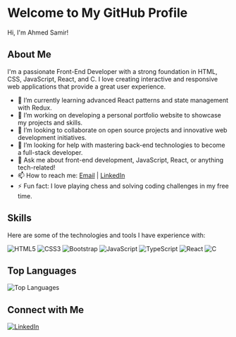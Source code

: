 # Welcome to My GitHub Profile

Hi, I'm Ahmed Samir!

## About Me


I'm a passionate Front-End Developer with a strong foundation in HTML, CSS, JavaScript, React, and C. I love creating interactive and responsive web applications that provide a great user experience.

- 🌱 I’m currently learning advanced React patterns and state management with Redux.
- 🔭 I’m working on developing a personal portfolio website to showcase my projects and skills. 
- 👯 I’m looking to collaborate on open source projects and innovative web development initiatives.
- 🤔 I’m looking for help with mastering back-end technologies to become a full-stack developer.
- 💬 Ask me about front-end development, JavaScript, React, or anything tech-related!
- 📫 How to reach me: [Email](mailto:ahmed.samir.1798@gmail.com) | [LinkedIn](https://www.linkedin.com/in/ahmed-samir-777a22274/)
- ⚡ Fun fact: I love playing chess and solving coding challenges in my free time.

## Skills

Here are some of the technologies and tools I have experience with:

![HTML5](https://img.shields.io/badge/HTML5-E34F26?style=for-the-badge&logo=html5&logoColor=white)
![CSS3](https://img.shields.io/badge/CSS3-1572B6?style=for-the-badge&logo=css3&logoColor=white)
![Bootstrap](https://img.shields.io/badge/Bootstrap-563D7C?style=for-the-badge&logo=bootstrap&logoColor=white)
![JavaScript](https://img.shields.io/badge/JavaScript-F7DF1E?style=for-the-badge&logo=javascript&logoColor=black)
![TypeScript](https://img.shields.io/badge/TypeScript-007ACC?style=for-the-badge&logo=typescript&logoColor=white)
![React](https://img.shields.io/badge/React-20232A?style=for-the-badge&logo=react&logoColor=61DAFB)
![C](https://img.shields.io/badge/C-A8B9CC?style=for-the-badge&logo=c&logoColor=white)


## Top Languages

![Top Languages](https://github-readme-stats.vercel.app/api/top-langs/?username=AhmedSamir193&layout=compact&theme=radical)

## Connect with Me

[![LinkedIn](https://img.shields.io/badge/LinkedIn-blue?style=flat-square&logo=linkedin&labelColor=blue)](https://www.linkedin.com/in/ahmed-samir-777a22274/)
